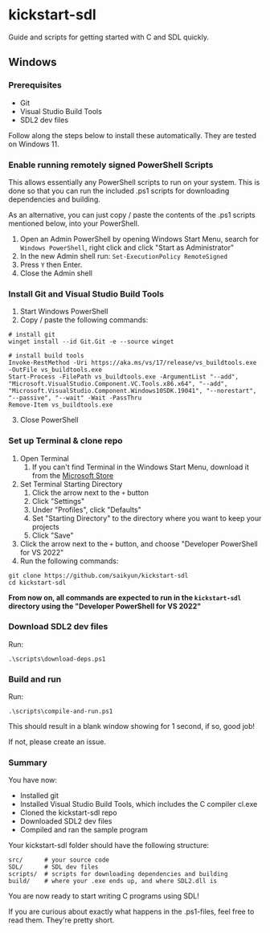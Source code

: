 # kickstart-sdl

Guide and scripts for getting started with C and SDL quickly.

## Windows

### Prerequisites

* Git
* Visual Studio Build Tools
* SDL2 dev files

Follow along the steps below to install these automatically. They are tested on Windows 11.

### Enable running remotely signed PowerShell Scripts

This allows essentially any PowerShell scripts to run on your system. This is done so that you can run the included .ps1 scripts for downloading dependencies and building.

As an alternative, you can just copy / paste the contents of the .ps1 scripts mentioned below, into your PowerShell.

1. Open an Admin PowerShell by opening Windows Start Menu, search for `Windows PowerShell`, right click and click "Start as Administrator"
2. In the new Admin shell run: `Set-ExecutionPolicy RemoteSigned`
3. Press `Y` then Enter.
4. Close the Admin shell

### Install Git and Visual Studio Build Tools

1. Start Windows PowerShell
2. Copy / paste the following commands:
```
# install git
winget install --id Git.Git -e --source winget

# install build tools
Invoke-RestMethod -Uri https://aka.ms/vs/17/release/vs_buildtools.exe -OutFile vs_buildtools.exe
Start-Process -FilePath vs_buildtools.exe -ArgumentList "--add", "Microsoft.VisualStudio.Component.VC.Tools.x86.x64", "--add", "Microsoft.VisualStudio.Component.Windows10SDK.19041", "--norestart", "--passive", "--wait" -Wait -PassThru
Remove-Item vs_buildtools.exe
```
3. Close PowerShell

### Set up Terminal & clone repo

1. Open Terminal
   1. If you can't find Terminal in the Windows Start Menu, download it from the [Microsoft Store](https://apps.microsoft.com/store/detail/windows-terminal/9N0DX20HK701)
2. Set Terminal Starting Directory
   1. Click the arrow next to the `+` button
   2. Click "Settings"
   3. Under "Profiles", click "Defaults"
   4. Set "Starting Directory" to the directory where you want to keep your projects
   5. Click "Save"
3. Click the arrow next to the `+` button, and choose "Developer PowerShell for VS 2022"
4. Run the following commands:
```
git clone https://github.com/saikyun/kickstart-sdl
cd kickstart-sdl
```

**From now on, all commands are expected to run in the `kickstart-sdl` directory using the "Developer PowerShell for VS 2022"**

### Download SDL2 dev files

Run:
```
.\scripts\download-deps.ps1
```

### Build and run

Run:
```
.\scripts\compile-and-run.ps1
```

This should result in a blank window showing for 1 second, if so, good job!

If not, please create an issue.

### Summary

You have now:
* Installed git
* Installed Visual Studio Build Tools, which includes the C compiler cl.exe
* Cloned the kickstart-sdl repo
* Downloaded SDL2 dev files
* Compiled and ran the sample program

Your kickstart-sdl folder should have the following structure:
```
src/      # your source code
SDL/      # SDL dev files
scripts/  # scripts for downloading dependencies and building
build/    # where your .exe ends up, and where SDL2.dll is
```

You are now ready to start writing C programs using SDL!

If you are curious about exactly what happens in the .ps1-files, feel free to read them. They're pretty short.
